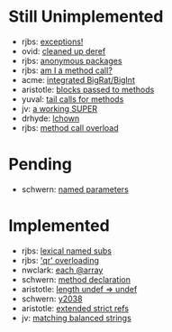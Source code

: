 
# Still Unimplemented

* rjbs: [exceptions!](http://markmail.org/message/2ecxjq3lxjy5huv5)
* ovid: [cleaned up deref](http://markmail.org/message/3qdscz6pqpm6yuuq)
* rjbs: [anonymous packages](http://markmail.org/message/6zojjasfgd55njno)
* rjbs: [am I a method call?](http://markmail.org/message/ei6qq3sh5jm6gp3n)
* acme: [integrated BigRat/BigInt](http://www.xray.mpe.mpg.de/mailing-lists/perl5-porters/2008-01/msg00602.html)
* aristotle: [blocks passed to methods](http://www.xray.mpe.mpg.de/mailing-lists/perl5-porters/2008-01/msg00653.html)
* yuval: [tail calls for methods](http://www.xray.mpe.mpg.de/mailing-lists/perl5-porters/2008-01/msg00700.html)
* jv: [a working SUPER](http://www.xray.mpe.mpg.de/mailing-lists/perl5-porters/2008-01/msg00809.html)
* drhyde: [lchown](http://www.xray.mpe.mpg.de/mailing-lists/perl5-porters/2008-01/msg00945.html)
* rjbs: [method call overload](http://markmail.org/message/3wwf7pra3whfks5n)

# Pending

* schwern: [named parameters](http://www.xray.mpe.mpg.de/mailing-lists/perl5-porters/2008-01/msg00458.html)

# Implemented

* rjbs: [lexical named subs](http://www.xray.mpe.mpg.de/mailing-lists/perl5-porters/2008-01/msg00439.html)
* rjbs: ['qr' overloading](http://www.xray.mpe.mpg.de/mailing-lists/perl5-porters/2007-12/msg00888.html)
* nwclark: [each @array](http://www.xray.mpe.mpg.de/mailing-lists/perl5-porters/2007-12/msg00416.html)
* schwern: [method declaration](http://www.xray.mpe.mpg.de/mailing-lists/perl5-porters/2008-01/msg00459.html)
* aristotle: [length undef => undef](http://www.xray.mpe.mpg.de/mailing-lists/perl5-porters/2008-01/msg00510.html)
* schwern: [y2038](http://www.xray.mpe.mpg.de/mailing-lists/perl5-porters/2008-01/msg01013.html)
* aristotle: [extended strict refs](http://www.xray.mpe.mpg.de/mailing-lists/perl5-porters/2008-01/msg01237.html)
* jv: [matching balanced strings](http://www.xray.mpe.mpg.de/mailing-lists/perl5-porters/2008-02/msg00338.html)
